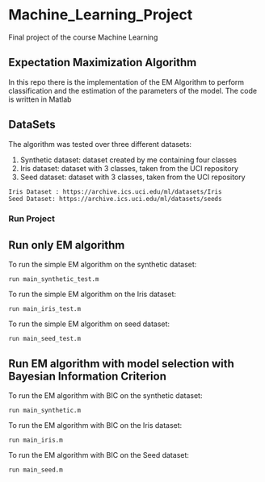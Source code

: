 # Machine_Learning_Project
Final project of the course Machine Learning

## Expectation Maximization Algorithm
In this repo there is the implementation of the EM Algorithm to perform classification and the estimation of the parameters of the model. The code is written in Matlab

## DataSets
The algorithm was tested over three different datasets:
  1) Synthetic dataset: dataset created by me containing four classes
  2) Iris dataset: dataset with 3 classes, taken from the UCI repository
  3) Seed dataset: dataset with 3 classes, taken from the UCI repository
  
```
Iris Dataset : https://archive.ics.uci.edu/ml/datasets/Iris
Seed Dataset: https://archive.ics.uci.edu/ml/datasets/seeds
```
### Run Project

## Run only EM algorithm

To run the simple EM algorithm on the synthetic dataset:
```
run main_synthetic_test.m
```
To run the simple EM algorithm on the Iris dataset:
```
run main_iris_test.m
```
To run the simple EM algorithm on seed dataset:
```
run main_seed_test.m
```

## Run EM algorithm with model selection with Bayesian Information Criterion

To run the EM algorithm with BIC on the synthetic dataset:
```
run main_synthetic.m
```
To run the EM algorithm with BIC on the Iris dataset:
```
run main_iris.m
```
To run the EM algorithm with BIC on the Seed dataset:
```
run main_seed.m
```
